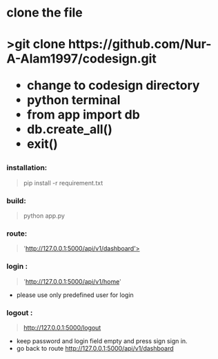 


<h1>clone the file<h1>
>git clone https://github.com/Nur-A-Alam1997/codesign.git 


* change to codesign directory
* python terminal
* from app import db
* db.create_all()
* exit()

### installation:
> pip install -r requirement.txt

### build:
>python app.py
### route:
>'http://127.0.0.1:5000/api/v1/dashboard'>

### login :
>'http://127.0.0.1:5000/api/v1/home'
* please use only predefined user for login

### logout :
>http://127.0.0.1:5000/logout
* keep password and login field empty and press sign sign in.
* go back to route  http://127.0.0.1:5000/api/v1/dashboard




